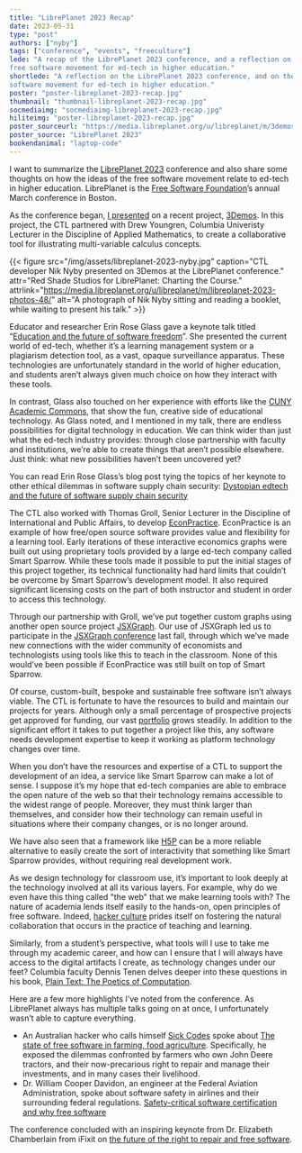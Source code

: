 ```yaml
---
title: "LibrePlanet 2023 Recap"
date: 2023-05-31
type: "post"
authors: ["nyby"]
tags: ["conference", "events", "freeculture"]
lede: "A recap of the LibrePlanet 2023 conference, and a reflection on the
free software movement for ed-tech in higher education."
shortlede: "A reflection on the LibrePlanet 2023 conference, and on the free
software movement for ed-tech in higher education."
poster: "poster-libreplanet-2023-recap.jpg"
thumbnail: "thumbnail-libreplanet-2023-recap.jpg"
socmediaimg: "socmediaimg-libreplanet-2023-recap.jpg"
hiliteimg: "poster-libreplanet-2023-recap.jpg"
poster_sourceurl: "https://media.libreplanet.org/u/libreplanet/m/3demos-a-collaborative-visual-calculus-system/"
poster_source: "LibrePlanet 2023"
bookendanimal: "laptop-code"
---
```


I want to summarize the
[LibrePlanet 2023](https://libreplanet.org/2023/)
conference and also share some thoughts on how the ideas of the free software
movement relate to ed-tech in higher education.  LibrePlanet is the
[Free Software Foundation](https://www.fsf.org/)’s annual March conference
in Boston.

As the conference began,
[I presented](https://media.libreplanet.org/u/libreplanet/m/3demos-a-collaborative-visual-calculus-system/ "3Demos: A collaborative visual calculus system")
on a recent project, [3Demos](https://3demos.ctl.columbia.edu/). In this
project, the CTL partnered with Drew Youngren, Columbia Univeristy Lecturer in
the Discipline of Applied Mathematics, to create a collaborative
tool for illustrating multi-variable calculus concepts.

{{< figure
    src="/img/assets/libreplanet-2023-nyby.jpg"
    caption="CTL developer Nik Nyby presented on 3Demos at the LibrePlanet conference."
    attr="Red Shade Studios for LibrePlanet: Charting the Course."
    attrlink="https://media.libreplanet.org/u/libreplanet/m/libreplanet-2023-photos-48/"
    alt="A photograph of Nik Nyby sitting and reading a booklet, while waiting to present his talk." >}}

Educator and researcher Erin Rose Glass gave a keynote talk titled
“[Education and the future of software freedom](https://media.libreplanet.org/u/libreplanet/m/education-and-the-future-of-software-freedom/)”.
She presented the current world of ed-tech, whether it’s a learning
management system or a plagiarism detection tool, as a vast, opaque
surveillance apparatus. These technologies are unfortunately standard
in the world of higher education, and students aren’t always given
much choice on how they interact with these tools.

In contrast, Glass also touched on her experience with efforts like
the [CUNY Academic Commons](https://commons.gc.cuny.edu/), that show
the fun, creative side of educational technology. As Glass noted, and
I mentioned in my talk, there are endless possibilities for digital
technology in education. We can think wider than just what the ed-tech
industry provides: through close partnership with faculty and
institutions, we’re able to create things that aren’t possible
elsewhere. Just think: what new possibilities haven’t been uncovered
yet?

You can read Erin Rose Glass’s blog post tying the topics of her
keynote to other ethical dilemmas in software supply chain security:
[Dystopian edtech and the future of software supply chain security](https://www.erinroseglass.com/dystopian-edtech-and-the-future-of-software-supply-chain-security/)

The CTL also worked with Thomas Groll, Senior Lecturer in the Discipline of
International and Public Affairs, to develop
[EconPractice](https://econpractice.ctl.columbia.edu/about/). EconPractice is
an example of how free/open source software provides value and
flexibility for a learning tool. Early iterations of these interactive
economics graphs were built out using proprietary tools provided by a
large ed-tech company called Smart Sparrow. While these tools made it
possible to put the initial stages of this project together, its
technical functionality had hard limits that couldn’t be overcome by
Smart Sparrow’s development model.  It also required significant
licensing costs on the part of both instructor and student in order to
access this technology.

Through our partnership with Groll, we’ve put together custom graphs
using another open source project
[JSXGraph](https://jsxgraph.uni-bayreuth.de/).  Our use of JSXGraph
led us to participate in the [JSXGraph
conference](https://jsxgraph.org/conf2022/) last fall, through which
we’ve made new connections with the wider community of economists and
technologists using tools like this to teach in the classroom. None of
this would’ve been possible if EconPractice was still built on top of
Smart Sparrow.

Of course, custom-built, bespoke and sustainable free software isn’t
always viable.  The CTL is fortunate to have the resources to build
and maintain our projects for years. Although only a small percentage
of prospective projects get approved for funding, our vast
[portfolio](https://portfolio.ctl.columbia.edu/)
grows steadily.  In addition to the significant effort it takes to put
together a project like this, any software needs development expertise
to keep it working as platform technology changes over time.

When you don’t have the resources and expertise of a CTL to support
the development of an idea, a service like Smart Sparrow can make a
lot of sense. I suppose it’s my hope that ed-tech companies are able
to embrace the open nature of the web so that their technology remains
accessible to the widest range of people. Moreover, they must think
larger than themselves, and consider how their technology can remain
useful in situations where their company changes, or is no longer
around.

We have also seen that a framework like [H5P](https://h5p.org/) can
be a more reliable alternative to easily create the sort of
interactivity that something like Smart Sparrow provides, without
requiring real development work.

As we design technology for classroom use, it’s important to look
deeply at the technology involved at all its various layers. For
example, why do we even have this thing called "the web" that we make
learning tools with?
The nature of academia lends itself easily to the hands-on, open
principles of free software. Indeed,
[hacker culture](https://en.wikipedia.org/wiki/Hacker_culture)
prides itself on fostering the natural collaboration that occurs in
the practice of teaching and learning.

Similarly, from a student’s perspective, what tools will I use to take
me through my academic career, and how can I ensure that I will always
have access to the digital artifacts I create, as technology changes
under our feet? Columbia faculty
Dennis Tenen delves deeper into these questions in his book,
[Plain Text: The Poetics of Computation](https://www.sup.org/books/title/?id=26821).

Here are a few more highlights I’ve noted from the conference. As LibrePlanet
always has multiple talks going on at once, I unfortunately wasn’t
able to capture everything.

* An Australian hacker who calls himself [Sick Codes](https://sick.codes/) spoke about
[The state of free software in farming, food agriculture](https://media.libreplanet.org/u/libreplanet/m/the-state-of-free-software-in-farming-food-agriculture/).
Specifically, he exposed the dilemmas confronted by farmers who own
John Deere tractors, and their now-precarious right to repair and
manage their investments, and in many cases their livelihood.
* Dr. William Cooper Davidon, an engineer at the Federal Aviation
Administration, spoke about software safety in airlines and their
surrounding federal regulations.
[Safety-critical software certification and why free software](https://media.libreplanet.org/u/libreplanet/m/safety-critical-software-certification-and-why-free-software/)

The conference concluded with an inspiring keynote from Dr. Elizabeth
Chamberlain from iFixit on
[the future of the right to repair and free software](https://media.libreplanet.org/u/libreplanet/m/the-future-of-the-right-to-repair-and-free-software/).
